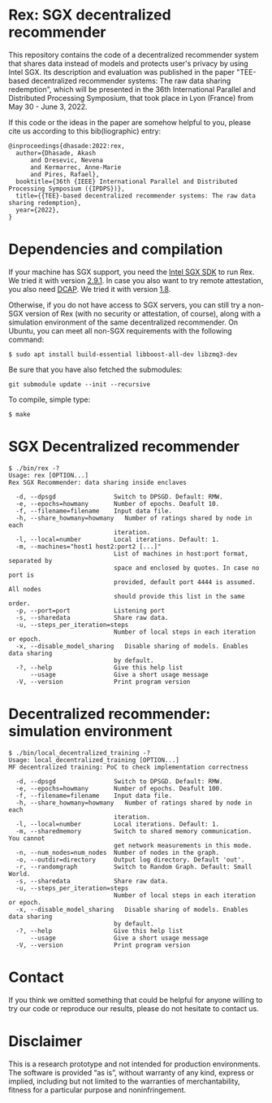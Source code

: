 # Rex: SGX decentralized recommender
This repository contains the code of a decentralized recommender system that 
shares data instead of models and protects user's privacy by using Intel SGX.
Its description and evaluation was published in the paper
"TEE-based decentralized recommender systems: The raw data sharing redemption",
which will be presented in the 36th International Parallel and Distributed Processing
Symposium, that took place in Lyon (France) from May 30 - June 3, 2022.

If this code or the ideas in the paper are somehow helpful to you,
please cite us according to this bib(liographic) entry:
```
@inproceedings{dhasade:2022:rex,
  author={Dhasade, Akash
      and Dresevic, Nevena
      and Kermarrec, Anne-Marie
      and Pires, Rafael},
  booktitle={36th {IEEE} International Parallel and Distributed Processing Symposium ({IPDPS})}, 
  title={{TEE}-based decentralized recommender systems: The raw data sharing redemption}, 
  year={2022},
}
```

# Dependencies and compilation
If your machine has SGX support, you need the [Intel SGX SDK](https://01.org/intel-software-guard-extensions) to run Rex. We tried it with version [2.9.1](https://01.org/intel-softwareguard-extensions/downloads/intel-sgx-linux-2.9.1-release).
In case you also want to try remote attestation, you also need [DCAP](https://www.intel.com/content/www/us/en/developer/articles/guide/intel-software-guard-extensions-data-center-attestation-primitives-quick-install-guide.html). We tried it with version [1.8](https://01.org/intel-softwareguard-extensions/downloads/intel-sgx-dcap-1.8-release).

Otherwise, if you do not have access to SGX servers, you can still try a non-SGX version of Rex (with no security or attestation, of course), along with a simulation environment of the same decentralized recommender.
On Ubuntu, you can meet all non-SGX requirements with the following command:
```
$ sudo apt install build-essential libboost-all-dev libzmq3-dev
```
Be sure that you have also fetched the submodules:
```
git submodule update --init --recursive
```
To compile, simple type:
```
$ make
```

# SGX Decentralized recommender
```
$ ./bin/rex -?
Usage: rex [OPTION...]
Rex SGX Recommender: data sharing inside enclaves

  -d, --dpsgd                Switch to DPSGD. Default: RMW.
  -e, --epochs=howmany       Number of epochs. Deafult 10.
  -f, --filename=filename    Input data file.
  -h, --share_howmany=howmany   Number of ratings shared by node in each
                             iteration.
  -l, --local=number         Local iterations. Default: 1.
  -m, --machines="host1 host2:port2 [...]"
                             List of machines in host:port format, separated by
                             space and enclosed by quotes. In case no port is
                             provided, default port 4444 is assumed. All nodes
                             should provide this list in the same order.
  -p, --port=port            Listening port
  -s, --sharedata            Share raw data.
  -u, --steps_per_iteration=steps
                             Number of local steps in each iteration or epoch.
  -x, --disable_model_sharing   Disable sharing of models. Enables data sharing
                             by default.
  -?, --help                 Give this help list
      --usage                Give a short usage message
  -V, --version              Print program version
```

# Decentralized recommender: simulation environment
```
$ ./bin/local_decentralized_training -?
Usage: local_decentralized_training [OPTION...]
MF decentralized training: PoC to check implementation correctness

  -d, --dpsgd                Switch to DPSGD. Default: RMW.
  -e, --epochs=howmany       Number of epochs. Deafult 100.
  -f, --filename=filename    Input data file.
  -h, --share_howmany=howmany   Number of ratings shared by node in each
                             iteration.
  -l, --local=number         Local iterations. Default: 1.
  -m, --sharedmemory         Switch to shared memory communication. You cannot
                             get network measurements in this mode.
  -n, --num_nodes=num_nodes  Number of nodes in the graph.
  -o, --outdir=directory     Output log directory. Default 'out'.
  -r, --randomgraph          Switch to Random Graph. Default: Small World.
  -s, --sharedata            Share raw data.
  -u, --steps_per_iteration=steps
                             Number of local steps in each iteration or epoch.
  -x, --disable_model_sharing   Disable sharing of models. Enables data sharing
                             by default.
  -?, --help                 Give this help list
      --usage                Give a short usage message
  -V, --version              Print program version
```

# Contact
If you think we omitted something that could be helpful for anyone willing to
try our code or reproduce our results, please do not hesitate to contact us.

# Disclaimer
This is a research prototype and not intended for production environments.
The software is provided “as is”, without warranty of any kind, express or 
implied, including but not limited to the warranties of merchantability, fitness
for a particular purpose and noninfringement.
